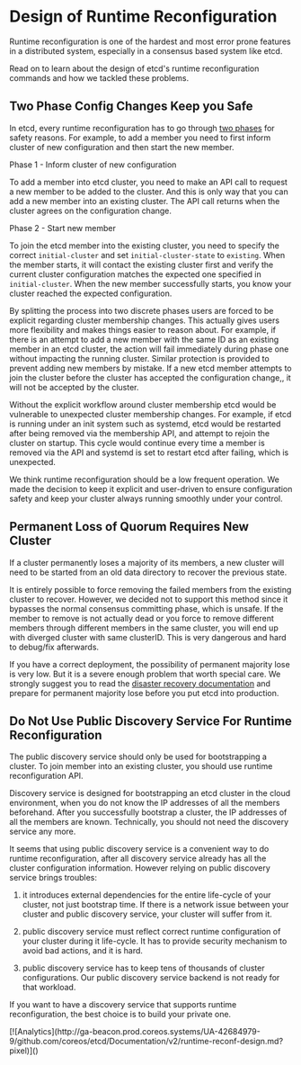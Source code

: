 # Design of Runtime Reconfiguration

Runtime reconfiguration is one of the hardest and most error prone features in a distributed system, especially in a consensus based system like etcd.

Read on to learn about the design of etcd's runtime reconfiguration commands and how we tackled these problems.

## Two Phase Config Changes Keep you Safe

In etcd, every runtime reconfiguration has to go through [two phases][add-member] for safety reasons. For example, to add a member you need to first inform cluster of new configuration and then start the new member.

Phase 1 - Inform cluster of new configuration

To add a member into etcd cluster, you need to make an API call to request a new member to be added to the cluster. And this is only way that you can add a new member into an existing cluster. The API call returns when the cluster agrees on the configuration change.

Phase 2 - Start new member

To join the etcd member into the existing cluster, you need to specify the correct `initial-cluster` and set `initial-cluster-state` to `existing`. When the member starts, it will contact the existing cluster first and verify the current cluster configuration matches the expected one specified in `initial-cluster`. When the new member successfully starts, you know your cluster reached the expected configuration.

By splitting the process into two discrete phases users are forced to be explicit regarding cluster membership changes. This actually gives users more flexibility and makes things easier to reason about. For example, if there is an attempt to add a new member with the same ID as an existing member in an etcd cluster, the action will fail immediately during phase one without impacting the running cluster. Similar protection is provided to prevent adding new members by mistake. If a new etcd member attempts to join the cluster before the cluster has accepted the configuration change,, it will not be accepted by the cluster.

Without the explicit workflow around cluster membership etcd would be vulnerable to unexpected cluster membership changes. For example, if etcd is running under an init system such as systemd, etcd would be restarted after being removed via the membership API, and attempt to rejoin the cluster on startup. This cycle would continue every time a member is removed via the API and systemd is set to restart etcd after failing, which is unexpected.

We think runtime reconfiguration should be a low frequent operation. We made the decision to keep it explicit and user-driven to ensure configuration safety and keep your cluster always running smoothly under your control.

## Permanent Loss of Quorum Requires New Cluster

If a cluster permanently loses a majority of its members, a new cluster will need to be started from an old data directory to recover the previous state.

It is entirely possible to force removing the failed members from the existing cluster to recover. However, we decided not to support this method since it bypasses the normal consensus committing phase, which is unsafe. If the member to remove is not actually dead or you force to remove different members through different members in the same cluster, you will end up with diverged cluster with same clusterID. This is very dangerous and hard to debug/fix afterwards. 

If you have a correct deployment, the possibility of permanent majority lose is very low. But it is a severe enough problem that worth special care. We strongly suggest you to read the [disaster recovery documentation][disaster-recovery] and prepare for permanent majority lose before you put etcd into production.

## Do Not Use Public Discovery Service For Runtime Reconfiguration

The public discovery service should only be used for bootstrapping a cluster. To join member into an existing cluster, you should use runtime reconfiguration API. 

Discovery service is designed for bootstrapping an etcd cluster in the cloud environment, when you do not know the IP addresses of all the members beforehand. After you successfully bootstrap a cluster, the IP addresses of all the members are known. Technically, you should not need the discovery service any more.

It seems that using public discovery service is a convenient way to do runtime reconfiguration, after all discovery service already has all the cluster configuration information. However relying on public discovery service brings troubles: 

1. it introduces external dependencies for the entire life-cycle of your cluster, not just bootstrap time. If there is a network issue between your cluster and public discovery service, your cluster will suffer from it.
 
2. public discovery service must reflect correct runtime configuration of your cluster during it life-cycle. It has to provide security mechanism to avoid bad actions, and it is hard. 

3. public discovery service has to keep tens of thousands of cluster configurations. Our public discovery service backend is not ready for that workload.

If you want to have a discovery service that supports runtime reconfiguration, the best choice is to build your private one.

[add-member]: runtime-configuration.md#add-a-new-member
[disaster-recovery]: admin_guide.md#disaster-recovery

<!-- BEGIN ANALYTICS --> [![Analytics](http://ga-beacon.prod.coreos.systems/UA-42684979-9/github.com/coreos/etcd/Documentation/v2/runtime-reconf-design.md?pixel)]() <!-- END ANALYTICS -->
